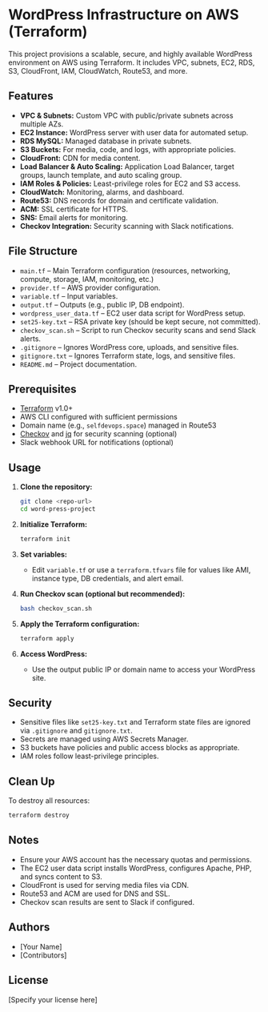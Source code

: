 # WordPress Infrastructure on AWS (Terraform)

This project provisions a scalable, secure, and highly available WordPress environment on AWS using Terraform. It includes VPC, subnets, EC2, RDS, S3, CloudFront, IAM, CloudWatch, Route53, and more.

## Features

- **VPC & Subnets:** Custom VPC with public/private subnets across multiple AZs.
- **EC2 Instance:** WordPress server with user data for automated setup.
- **RDS MySQL:** Managed database in private subnets.
- **S3 Buckets:** For media, code, and logs, with appropriate policies.
- **CloudFront:** CDN for media content.
- **Load Balancer & Auto Scaling:** Application Load Balancer, target groups, launch template, and auto scaling group.
- **IAM Roles & Policies:** Least-privilege roles for EC2 and S3 access.
- **CloudWatch:** Monitoring, alarms, and dashboard.
- **Route53:** DNS records for domain and certificate validation.
- **ACM:** SSL certificate for HTTPS.
- **SNS:** Email alerts for monitoring.
- **Checkov Integration:** Security scanning with Slack notifications.

## File Structure

- `main.tf` – Main Terraform configuration (resources, networking, compute, storage, IAM, monitoring, etc.)
- `provider.tf` – AWS provider configuration.
- `variable.tf` – Input variables.
- `output.tf` – Outputs (e.g., public IP, DB endpoint).
- `wordpress_user_data.tf` – EC2 user data script for WordPress setup.
- `set25-key.txt` – RSA private key (should be kept secure, not committed).
- `checkov_scan.sh` – Script to run Checkov security scans and send Slack alerts.
- `.gitignore` – Ignores WordPress core, uploads, and sensitive files.
- `gitignore.txt` – Ignores Terraform state, logs, and sensitive files.
- `README.md` – Project documentation.

## Prerequisites

- [Terraform](https://www.terraform.io/downloads.html) v1.0+
- AWS CLI configured with sufficient permissions
- Domain name (e.g., `selfdevops.space`) managed in Route53
- [Checkov](https://www.checkov.io/) and [jq](https://stedolan.github.io/jq/) for security scanning (optional)
- Slack webhook URL for notifications (optional)

## Usage

1. **Clone the repository:**
   ```sh
   git clone <repo-url>
   cd word-press-project
   ```

2. **Initialize Terraform:**
   ```sh
   terraform init
   ```

3. **Set variables:**
   - Edit `variable.tf` or use a `terraform.tfvars` file for values like AMI, instance type, DB credentials, and alert email.

4. **Run Checkov scan (optional but recommended):**
   ```sh
   bash checkov_scan.sh
   ```

5. **Apply the Terraform configuration:**
   ```sh
   terraform apply
   ```

6. **Access WordPress:**
   - Use the output public IP or domain name to access your WordPress site.

## Security

- Sensitive files like `set25-key.txt` and Terraform state files are ignored via `.gitignore` and `gitignore.txt`.
- Secrets are managed using AWS Secrets Manager.
- S3 buckets have policies and public access blocks as appropriate.
- IAM roles follow least-privilege principles.

## Clean Up

To destroy all resources:
```sh
terraform destroy
```

## Notes

- Ensure your AWS account has the necessary quotas and permissions.
- The EC2 user data script installs WordPress, configures Apache, PHP, and syncs content to S3.
- CloudFront is used for serving media files via CDN.
- Route53 and ACM are used for DNS and SSL.
- Checkov scan results are sent to Slack if configured.

## Authors

- [Your Name]
- [Contributors]

## License

[Specify your license here]
